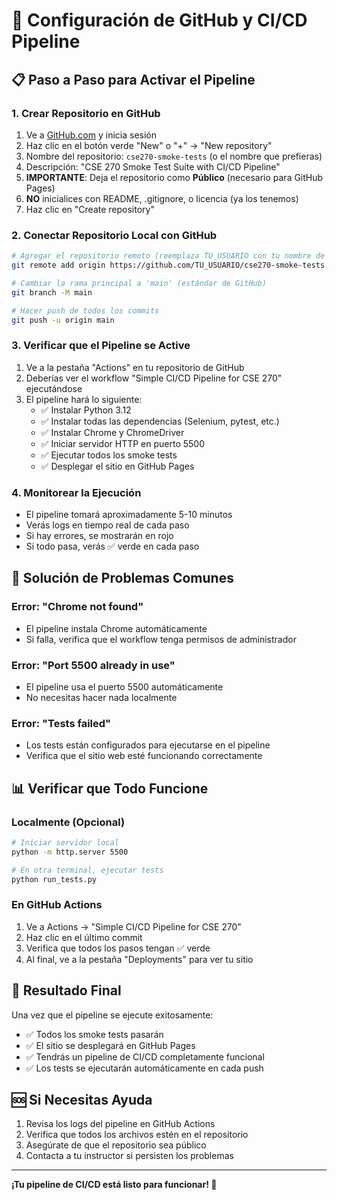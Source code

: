 # 🚀 Configuración de GitHub y CI/CD Pipeline

## 📋 **Paso a Paso para Activar el Pipeline**

### 1. **Crear Repositorio en GitHub**
1. Ve a [GitHub.com](https://github.com) y inicia sesión
2. Haz clic en el botón verde "New" o "+" → "New repository"
3. Nombre del repositorio: `cse270-smoke-tests` (o el nombre que prefieras)
4. Descripción: "CSE 270 Smoke Test Suite with CI/CD Pipeline"
5. **IMPORTANTE**: Deja el repositorio como **Público** (necesario para GitHub Pages)
6. **NO** inicialices con README, .gitignore, o licencia (ya los tenemos)
7. Haz clic en "Create repository"

### 2. **Conectar Repositorio Local con GitHub**
```bash
# Agregar el repositorio remoto (reemplaza TU_USUARIO con tu nombre de usuario de GitHub)
git remote add origin https://github.com/TU_USUARIO/cse270-smoke-tests.git

# Cambiar la rama principal a 'main' (estándar de GitHub)
git branch -M main

# Hacer push de todos los commits
git push -u origin main
```

### 3. **Verificar que el Pipeline se Active**
1. Ve a la pestaña "Actions" en tu repositorio de GitHub
2. Deberías ver el workflow "Simple CI/CD Pipeline for CSE 270" ejecutándose
3. El pipeline hará lo siguiente:
   - ✅ Instalar Python 3.12
   - ✅ Instalar todas las dependencias (Selenium, pytest, etc.)
   - ✅ Instalar Chrome y ChromeDriver
   - ✅ Iniciar servidor HTTP en puerto 5500
   - ✅ Ejecutar todos los smoke tests
   - ✅ Desplegar el sitio en GitHub Pages

### 4. **Monitorear la Ejecución**
- El pipeline tomará aproximadamente 5-10 minutos
- Verás logs en tiempo real de cada paso
- Si hay errores, se mostrarán en rojo
- Si todo pasa, verás ✅ verde en cada paso

## 🔧 **Solución de Problemas Comunes**

### **Error: "Chrome not found"**
- El pipeline instala Chrome automáticamente
- Si falla, verifica que el workflow tenga permisos de administrador

### **Error: "Port 5500 already in use"**
- El pipeline usa el puerto 5500 automáticamente
- No necesitas hacer nada localmente

### **Error: "Tests failed"**
- Los tests están configurados para ejecutarse en el pipeline
- Verifica que el sitio web esté funcionando correctamente

## 📊 **Verificar que Todo Funcione**

### **Localmente (Opcional)**
```bash
# Iniciar servidor local
python -m http.server 5500

# En otra terminal, ejecutar tests
python run_tests.py
```

### **En GitHub Actions**
1. Ve a Actions → "Simple CI/CD Pipeline for CSE 270"
2. Haz clic en el último commit
3. Verifica que todos los pasos tengan ✅ verde
4. Al final, ve a la pestaña "Deployments" para ver tu sitio

## 🎯 **Resultado Final**

Una vez que el pipeline se ejecute exitosamente:
- ✅ Todos los smoke tests pasarán
- ✅ El sitio se desplegará en GitHub Pages
- ✅ Tendrás un pipeline de CI/CD completamente funcional
- ✅ Los tests se ejecutarán automáticamente en cada push

## 🆘 **Si Necesitas Ayuda**

1. Revisa los logs del pipeline en GitHub Actions
2. Verifica que todos los archivos estén en el repositorio
3. Asegúrate de que el repositorio sea público
4. Contacta a tu instructor si persisten los problemas

---

**¡Tu pipeline de CI/CD está listo para funcionar! 🚀**
